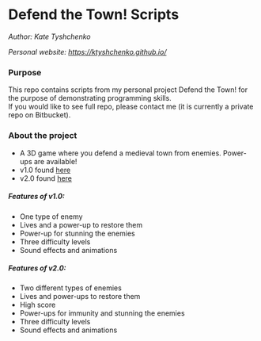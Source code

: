 # Defend the Town! Scripts
_Author: Kate Tyshchenko_  

_Personal website: https://ktyshchenko.github.io/_

### Purpose
This repo contains scripts from my personal project Defend the Town! for the purpose of demonstrating programming skills.  
If you would like to see full repo, please contact me (it is currently a private repo on Bitbucket).  

### About the project
- A 3D game where you defend a medieval town from enemies. Power-ups are available!
- v1.0 found [here](https://connect.unity.com/mg/other/defend-the-town)
- v2.0 found [here](https://connect.unity.com/mg/other/defend-the-town-v2-0) 

##### Features of v1.0:
- One type of enemy
- Lives and a power-up to restore them
- Power-up for stunning the enemies
- Three difficulty levels
- Sound effects and animations

##### Features of v2.0:
- Two different types of enemies
- Lives and power-ups to restore them
- High score
- Power-ups for immunity and stunning the enemies
- Three difficulty levels
- Sound effects and animations
